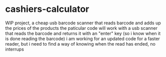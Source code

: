 # cashiers-calculator
WIP project, a cheap usb barcode scanner that reads barcode and adds up the prices of the products
the paticular code will work with a usb scanner that reads the barcode and returns it with an "enter" key 
(so i know when it is done reading the barcode)
i am working for an updated code for a faster reader, but i need to find a way of knowing when the read has ended, no interrups
